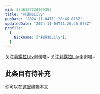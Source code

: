 ```yaml
---
mid: 3546387220269353
title: "莉露拉Lily"
pubDate: "2024-11-04T11:26:46.075Z"
updatedDate: "2024-11-04T11:26:46.075Z"
profile:
  {
    Nickname: ["莉露拉Lily"],
  }
---
```


关注[莉露拉Lily](https://space.bilibili.com/3546387220269353)谢谢喵~ 关注[莉露拉Lily](https://space.bilibili.com/3546387220269353)谢谢喵~

## 此条目有待补充
你可以在[这里](https://github.com/Yuhanawa/VTuber.ICU-Content/edit/master/v/莉露拉Lily/index.md)编辑本文
